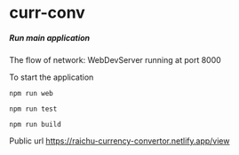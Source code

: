 # curr-conv

##### Run main application
The flow of network:
WebDevServer running at port 8000 

To start the application
```nodejs
npm run web
```

```npm
npm run test
```

```shell
npm run build
```

Public url 
https://raichu-currency-convertor.netlify.app/view